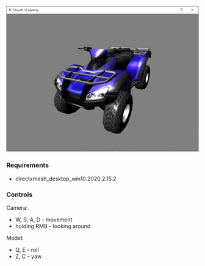 ![alt text](https://github.com/daruc/DirectX12Lighting/blob/master/screenshot.png "Screenshot")

### Requirements
* directxmesh_desktop_win10.2020.2.15.2

### Controls
Camera:
* W, S, A, D - movement
* holding RMB - looking around

Model:
* Q, E - roll
* Z, C - yaw